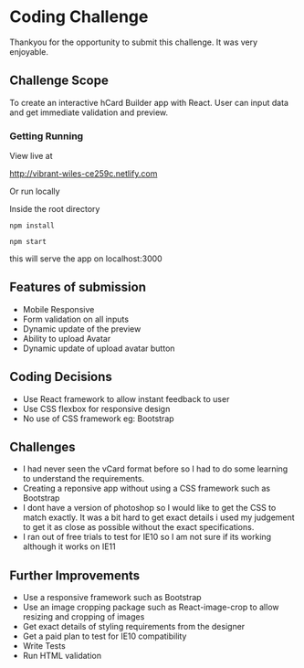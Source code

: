 # Coding Challenge

Thankyou for the opportunity to submit this challenge. It was very enjoyable.

## Challenge Scope
To create an interactive hCard Builder app with React. User can input data and get immediate validation and preview.

### Getting Running

View live at

http://vibrant-wiles-ce259c.netlify.com

Or run locally

Inside the root directory

```npm install```

```npm start```

this will serve the app on localhost:3000

## Features of submission
* Mobile Responsive
* Form validation on all inputs
* Dynamic update of the preview
* Ability to upload Avatar
* Dynamic update of upload avatar button


## Coding Decisions
* Use React framework to allow instant feedback to user
* Use CSS flexbox for responsive design
* No use of CSS framework eg: Bootstrap

## Challenges
* I had never seen the vCard format before so I had to do some learning to understand the requirements.
* Creating a reponsive app without using a CSS framework such as Bootstrap
* I dont have a version of photoshop so I would like to get the CSS to match exactly. It was a bit hard to get exact details i used my judgement to get it as close as possible without the exact specifications.
* I ran out of free trials to test for IE10 so I am not sure if its working although it works on IE11

## Further Improvements
* Use a responsive framework such as Bootstrap
* Use an image cropping package such as React-image-crop to allow resizing and cropping of images
* Get exact details of styling requirements from the designer
* Get a paid plan to test for IE10 compatibility
* Write Tests
* Run HTML validation